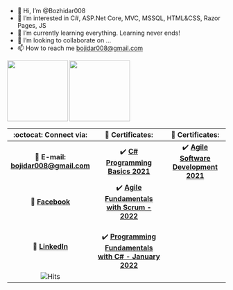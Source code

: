 - 👋 Hi, I’m @Bozhidar008
- 👀 I’m interested in C#, ASP.Net Core, MVC, MSSQL, HTML&CSS, Razor Pages, JS
- 🌱 I’m currently learning everything. Learning never ends!
- 💞️ I’m looking to collaborate on ...
- 📫 How to reach me bojidar008@gmail.com

<!---
demona008/demona008 is a ✨ special ✨ repository because its `README.md` (this file) appears on your GitHub profile.
You can click the Preview link to take a look at your changes.
--->
<div>
  <img height="140" align="left" src="https://github-readme-stats.vercel.app/api?username=demona008&count_private=true&true&hide=issues&show_icons=true" />
  <img height="140" src="https://github-readme-stats.vercel.app/api/top-langs/?username=demona008&layout=compact" />
</div>

| :octocat: Connect via: | :scroll: Certificates: | :scroll: Certificates: |
| :-: | :-: | :-: |
| :e-mail: **E-mail:**<br/>**bojidar008@gmail.com**| :heavy_check_mark: [**C# Programming Basics 2021**](https://softuni.bg/certificates/details/115986/2e390c02)<br/>|:heavy_check_mark: [**Agile Software Development 2021**](https://softuni.bg/certificates/details/120388/325eb990)|
| :blue_book: [**Facebook**](https://)|:heavy_check_mark: [**Agile Fundamentals with Scrum - 2022**](https://softuni.bg/certificates/details/124094/1829f716) | 
| 💼 [**LinkedIn**](https://www.linkedin.com/in/bozhidar-marinov-902847111/)| <br/>:heavy_check_mark: [**Programming Fundamentals with C# - January 2022**](https://softuni.bg/certificates/details/130022/6272f713)| <br/>
| ![Hits](https://hits.seeyoufarm.com/api/count/incr/badge.svg?url=https%3A%2F%2Fgithub.com%2Fvebili%2F&count_bg=%2379C83D&title_bg=%23555555&icon=buzzfeed.svg&icon_color=%23E7E7E7&title=Visitor+hits&edge_flat=false) | |
